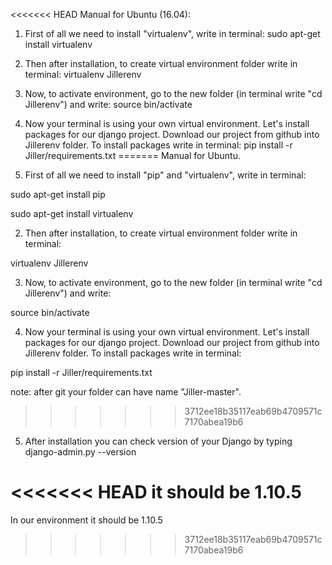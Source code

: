 <<<<<<< HEAD
Manual for Ubuntu (16.04):
1) First of all we need to install "virtualenv", write in terminal:
sudo apt-get install virtualenv

2) Then after installation, to create virtual environment folder write in terminal:
virtualenv Jillerenv

3) Now, to activate environment, go to the new folder (in terminal write "cd Jillerenv") and write:
source bin/activate

4) Now your terminal is using your own virtual environment. Let's install packages for our django project. Download our project from github into Jillerenv folder. To install packages write in terminal:
pip install -r Jiller/requirements.txt 
=======
Manual for Ubuntu.
1) First of all we need to install "pip" and "virtualenv", write in terminal:

sudo apt-get install pip

sudo apt-get install virtualenv

2) Then after installation, to create virtual environment folder write in terminal:

virtualenv Jillerenv

3) Now, to activate environment, go to the new folder (in terminal write "cd Jillerenv") and write:

source bin/activate

4) Now your terminal is using your own virtual environment. Let's install packages for our django project. Download our project from github into Jillerenv folder. To install packages write in terminal:

pip install -r Jiller/requirements.txt 

note: after git your folder can have name "Jiller-master".
>>>>>>> 3712ee18b35117eab69b4709571c7170abea19b6
 
5) After installation you can check version of your Django by typing
django-admin.py --version

<<<<<<< HEAD
it should be 1.10.5
=======
In our environment it should be 1.10.5
>>>>>>> 3712ee18b35117eab69b4709571c7170abea19b6
